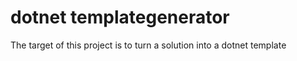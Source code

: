# dotnet templategenerator
 The target of this project is to turn a solution into a dotnet template

